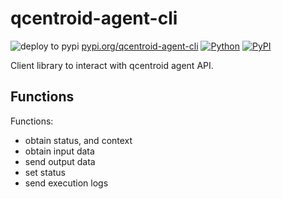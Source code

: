 # qcentroid-agent-cli

![deploy to pypi](https://github.com/QCentroid/qcentroid-agent-cli/actions/workflows/publish.yml/badge.svg) [pypi.org/qcentroid-agent-cli](https://pypi.org/project/qcentroid-agent-cli)
[![Python](https://img.shields.io/pypi/pyversions/qcentroid-agent-cli.svg)](https://badge.fury.io/py/qcentroid-agent-cli)
[![PyPI](https://badge.fury.io/py/qcentroid-agent-cli.svg)](https://badge.fury.io/py/qcentroid-agent-cli)
 
Client library to interact with qcentroid agent API.



## Functions


Functions:
* obtain status, and context
* obtain input data 
* send output data
* set status
* send execution logs
